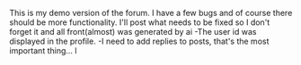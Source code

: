 This is my demo version of the forum. I have a few bugs and of course there should be more functionality. I'll post what needs to be fixed so I don't forget it 
and all front(almost) was generated by ai
-The user id was displayed in the profile.
-I need to add replies to posts, that's the most important thing... 
l